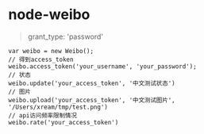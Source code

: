 node-weibo
==========

>grant_type: 'password'


  	var weibo = new Weibo();
  	// 得到access_token
  	weibo.access_token('your_username', 'your_password');
  	// 状态
	weibo.update('your_access_token', '中文测试状态')
	// 图片
	weibo.upload('your_access_token', '中文测试图片', '/Users/xream/tmp/test.png')
	// api访问频率限制情况
	weibo.rate('your_access_token')
